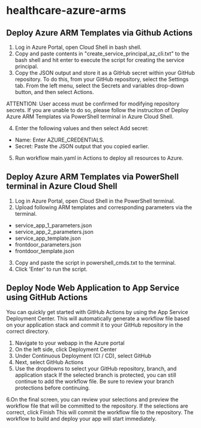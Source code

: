 # healthcare-azure-arms

## Deploy Azure ARM Templates via Github Actions
1. Log in Azure Portal, open Cloud Shell in bash shell.
2. Copy and paste contents in "create_service_principal_az_cli.txt" to the bash shell and hit enter to execute the script for creating the service principal.
3. Copy the JSON output and store it as a GitHub secret within your GitHub repository. To do this, from your GitHub repository, select the Settings tab. From the left menu, select the Secrets and variables drop-down button, and then select Actions.

ATTENTION: User access must be confirmed for modifying repository secrets. If you are unable to do so, please follow the instruciton of Deploy Azure ARM Templates via PowerShell terminal in Azure Cloud Shell.  

4. Enter the following values and then select Add secret:
- Name: Enter AZURE_CREDENTIALS.
- Secret: Paste the JSON output that you copied earlier.
5. Run workflow main.yaml in Actions to deploy all resources to Azure. 

## Deploy Azure ARM Templates via PowerShell terminal in Azure Cloud Shell
1. Log in Azure Portal, open Cloud Shell in the PowerShell terminal.
2. Upload following ARM templates and corresponding parameters via the terminal.
  - service_app_1_parameters.json
  - service_app_2_parameters.json
  - service_app_template.json
  - frontdoor_parameters.json
  - frontdoor_template.json
3. Copy and paste the script in powershell_cmds.txt to the terminal.
4. Click 'Enter' to run the script.

## Deploy Node Web Application to App Service using GitHub Actions
You can quickly get started with GitHub Actions by using the App Service Deployment Center. This will automatically generate a workflow file based on your application stack and commit it to your GitHub repository in the correct directory.

  1. Navigate to your webapp in the Azure portal
  2. On the left side, click Deployment Center
  3. Under Continuous Deployment (CI / CD), select GitHub
  4. Next, select GitHub Actions
  5. Use the dropdowns to select your GitHub repository, branch, and application stack
  If the selected branch is protected, you can still continue to add the workflow file. Be sure to review your branch protections before continuing.
  
  6.On the final screen, you can review your selections and preview the workflow file that will be committed to the repository. If the selections are correct, click Finish
  This will commit the workflow file to the repository. The workflow to build and deploy your app will start immediately.

